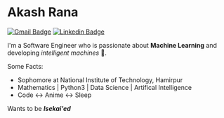 # Akash Rana 

[![Gmail Badge](https://img.shields.io/badge/-Gmail-red?style=plastic&logo=Gmail&logoColor=white&link=mailto:akashrana20022000@gmail.com)](mailto:akashrana20022000@gmail.com)  [![Linkedin Badge](https://img.shields.io/badge/-LinkedIn-blue?style=plastic&logo=Linkedin&logoColor=white&link=https://www.linkedin.com/akaxhrana/)](https://www.linkedin.com/in/akaxhrana/)

I'm a Software Engineer who is passionate about **Machine Learning** and developing *intelligent machines* :robot:. 

Some Facts:
  - Sophomore at National Institute of Technology, Hamirpur 
  - Mathematics | Python3 | Data Science | Artifical Intelligence
  - Code :left_right_arrow: Anime :left_right_arrow: Sleep
  
Wants to be ***Isekai'ed***
